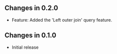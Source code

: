 ## Changes in 0.2.0
- Feature: Added the 'Left outer join' query feature.

## Changes in 0.1.0 

- Initial release
